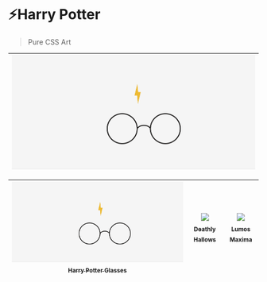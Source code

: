 # ⚡️Harry Potter

> Pure CSS Art

| <img src="hp-glasses/demo/demo_hp_glasses.gif" width="100%;"/> | 
| :---: |


| [<img src="hp-glasses/demo/demo_hp_glasses.gif" width="100%;"/><br /><sub>Harry Potter Glasses</sub>](hp-glasses)<br /> |  [<img src="hp-deathly_hallows/demo/demo_hp_deathly_hallows.gif" width="100%;"/><br /><sub>Deathly Hallows</sub>](hp-deathly_hallows)<br /> | [<img src="hp-lumos/demo/demo_lumos.gif" width="100%;"/><br /><sub>Lumos Maxima</sub>](hp-lumos)<br /> |
| :---: | :---: | :---: |
